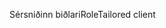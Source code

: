 <span data-ttu-id="fa3b7-101">Sérsniðinn biðlari</span><span class="sxs-lookup"><span data-stu-id="fa3b7-101">RoleTailored client</span></span>